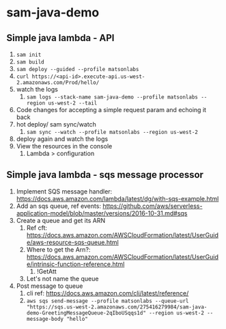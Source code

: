 # sam-java-demo

## Simple java lambda - API
1. `sam init`
2. `sam build`
2. `sam deploy --guided --profile matsonlabs`
3. `curl https://<api-id>.execute-api.us-west-2.amazonaws.com/Prod/hello/`
4. watch the logs 
   1. `sam logs --stack-name sam-java-demo --profile matsonlabs --region us-west-2 --tail`
5. Code changes for accepting a simple request param and echoing it back
6. hot deploy/ sam sync/watch
   1. `sam sync --watch --profile matsonlabs --region us-west-2`
7. deploy again and watch the logs
8. View the resources in the console
   1. Lambda > configuration 

## Simple java lambda - sqs message processor
1. Implement SQS message handler: https://docs.aws.amazon.com/lambda/latest/dg/with-sqs-example.html
2. Add an sqs queue, ref events: https://github.com/aws/serverless-application-model/blob/master/versions/2016-10-31.md#sqs
3. Create a queue and get its ARN
   1. Ref cft: https://docs.aws.amazon.com/AWSCloudFormation/latest/UserGuide/aws-resource-sqs-queue.html
   2. Where to get the Arn?: https://docs.aws.amazon.com/AWSCloudFormation/latest/UserGuide/intrinsic-function-reference.html
      1. !GetAtt
   3. Let's not name the queue
4. Post message to queue
   1. cli ref:  https://docs.aws.amazon.com/cli/latest/reference/
   2. `aws sqs send-message --profile matsonlabs --queue-url "https://sqs.us-west-2.amazonaws.com/275416279984/sam-java-demo-GreetingMessageQueue-2qIboUSqqs1d" --region us-west-2 --message-body "hello"`

